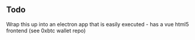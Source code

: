 ## Todo

Wrap this up into an electron app that is easily executed - has a vue html5 frontend  (see 0xbtc wallet repo)